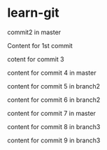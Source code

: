 # learn-git

commit2 in master

Content for 1st commit

cotent for commit 3

content for commit 4 in master

content for commit 5 in branch2

content for commit 6 in branch2

content for commit 7 in master

content for commit 8 in branch3

content for commit 9 in branch3